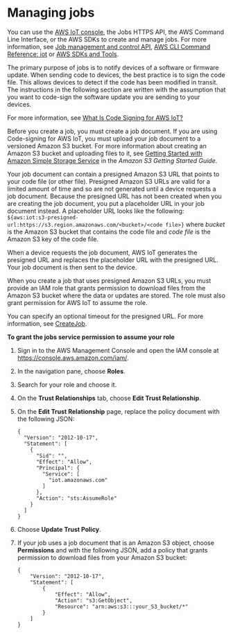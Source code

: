 # Managing jobs<a name="create-manage-jobs"></a>

You can use the [AWS IoT console](https://console.aws.amazon.com/iot/), the Jobs HTTPS API, the AWS Command Line Interface, or the AWS SDKs to create and manage jobs\. For more information, see [Job management and control API](jobs-http-api.md), [AWS CLI Command Reference: iot](https://docs.aws.amazon.com/cli/latest/reference/iot/index.html) or [AWS SDKs and Tools](http://aws.amazon.com/tools/#sdk)\.

The primary purpose of jobs is to notify devices of a software or firmware update\. When sending code to devices, the best practice is to sign the code file\. This allows devices to detect if the code has been modified in transit\. The instructions in the following section are written with the assumption that you want to code\-sign the software update you are sending to your devices\.

For more information, see [What Is Code Signing for AWS IoT?](https://docs.aws.amazon.com/signer/latest/developerguide/Welcome.html)

Before you create a job, you must create a job document\. If you are using Code\-signing for AWS IoT, you must upload your job document to a versioned Amazon S3 bucket\. For more information about creating an Amazon S3 bucket and uploading files to it, see [Getting Started with Amazon Simple Storage Service](https://docs.aws.amazon.com/AmazonS3/latest/gsg/GetStartedWithS3.html) in the *Amazon S3 Getting Started Guide*\.

Your job document can contain a presigned Amazon S3 URL that points to your code file \(or other file\)\. Presigned Amazon S3 URLs are valid for a limited amount of time and so are not generated until a device requests a job document\. Because the presigned URL has not been created when you are creating the job document, you put a placeholder URL in your job document instead\. A placeholder URL looks like the following: `${aws:iot:s3-presigned-url:https://s3.region.amazonaws.com/<bucket>/<code file>}` where *bucket* is the Amazon S3 bucket that contains the code file and *code file* is the Amazon S3 key of the code file\.

When a device requests the job document, AWS IoT generates the presigned URL and replaces the placeholder URL with the presigned URL\. Your job document is then sent to the device\.

When you create a job that uses presigned Amazon S3 URLs, you must provide an IAM role that grants permission to download files from the Amazon S3 bucket where the data or updates are stored\. The role must also grant permission for AWS IoT to assume the role\.

You can specify an optional timeout for the presigned URL\. For more information, see [CreateJob](jobs-http-api.md#jobs-CreateJob)\.

**To grant the jobs service permission to assume your role**

1. Sign in to the AWS Management Console and open the IAM console at [https://console\.aws\.amazon\.com/iam/](https://console.aws.amazon.com/iam/)\.

1. In the navigation pane, choose **Roles**\.

1. Search for your role and choose it\.

1. On the **Trust Relationships** tab, choose **Edit Trust Relationship**\.

1. On the **Edit Trust Relationship** page, replace the policy document with the following JSON:

   ```
   {
     "Version": "2012-10-17",
     "Statement": [
       {
         "Sid": "",
         "Effect": "Allow",
         "Principal": {
           "Service": [
             "iot.amazonaws.com"
           ]
         },
         "Action": "sts:AssumeRole"
       }
     ]
   }
   ```

1. Choose **Update Trust Policy**\.

1. If your job uses a job document that is an Amazon S3 object, choose **Permissions** and with the following JSON, add a policy that grants permission to download files from your Amazon S3 bucket:

   ```
   {
       "Version": "2012-10-17",
       "Statement": [
           {
               "Effect": "Allow",
               "Action": "s3:GetObject",
               "Resource": "arn:aws:s3:::your_S3_bucket/*"
           }
       ]
   }
   ```
